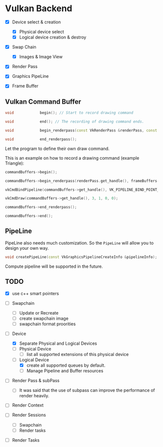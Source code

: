 # Vulkan Backend

  - [x] Device select & creation
  
    - [x] Physical device select
    - [x] Logical device creation & destroy
  
  - [x] Swap Chain

    - [x] Images & Image View

  - [x] Render Pass

  - [x] Graphics PipeLine

  - [x] Frame Buffer



## Vulkan Command Buffer

```C++
void 			begin(); // Start to record drawing command 

void 			end(); // The recording of drawing command ends. 

void 			begin_renderpass(const VkRenderPass &renderPass, const VkFrameBuffer &frameBuffer, const VkExtent2D &extent);

void 			end_renderpass();
```

Let the program to define their own draw command. 

This is an example on how to record a drawing command (example Triangle):

```C++
commandBuffers->begin();

commandBuffers->begin_renderpass(renderPass.get_handle(), frameBuffers->get_handle(), swapChain.get_extent());

vkCmdBindPipeline(commandBuffers->get_handle(), VK_PIPELINE_BIND_POINT_GRAPHICS, pipeLine.get_handle()); // There is another function to replace this vk function

vkCmdDraw(commandBuffers->get_handle(), 3, 1, 0, 0);

commandBuffers->end_renderpass();

commandBuffers->end();
```

## PipeLine

PipeLine also needs much customization. So the `PipeLine` will allow you to design your own way.

```C++
void createPipeLine(const VkGraphicsPipelineCreateInfo &pipelineInfo);
```

Compute pipeline will be supported in the future.



## TODO

- [x] use c++ smart pointers

- [ ] Swapchain
  - [ ] Update or Recreate
  - [ ] create swapchain image
  - [ ] swapchain format proorities

- [ ] Device
  - [x] Separate Physical and Logical Devices
  - [ ] Physical Device
    - [ ] list all supported extensions of this physical device
  - [ ] Logical Device
    - [x] create all supported queues by default.
    - [ ] Manage Pipeline and Buffer resources

- [ ] Render Pass & subPass 
  - [ ] It was said that the use of subpass can improve the performance of render heavily.

- [ ] Render Context

- [ ] Render Sessions
  - [ ] Swapchain
  - [ ] Render tasks

- [ ] Render Tasks